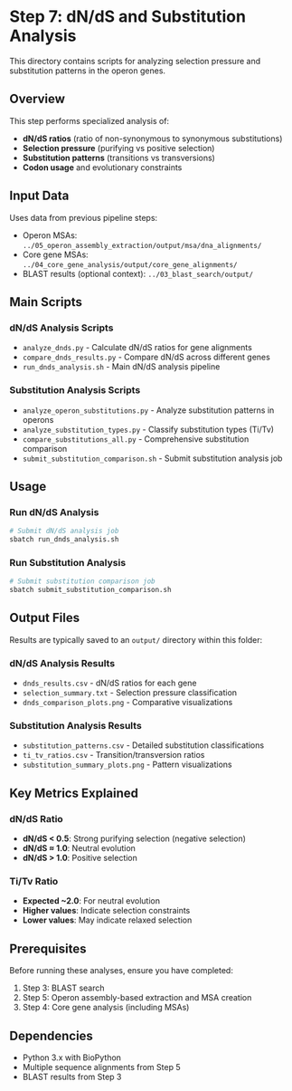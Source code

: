 # Step 7: dN/dS and Substitution Analysis

This directory contains scripts for analyzing selection pressure and substitution patterns in the operon genes.

## Overview

This step performs specialized analysis of:
- **dN/dS ratios** (ratio of non-synonymous to synonymous substitutions)
- **Selection pressure** (purifying vs positive selection)
- **Substitution patterns** (transitions vs transversions)
- **Codon usage** and evolutionary constraints

## Input Data

Uses data from previous pipeline steps:
- Operon MSAs: `../05_operon_assembly_extraction/output/msa/dna_alignments/`
- Core gene MSAs: `../04_core_gene_analysis/output/core_gene_alignments/`
- BLAST results (optional context): `../03_blast_search/output/`

## Main Scripts

### **dN/dS Analysis Scripts**
- `analyze_dnds.py` - Calculate dN/dS ratios for gene alignments
- `compare_dnds_results.py` - Compare dN/dS across different genes
- `run_dnds_analysis.sh` - Main dN/dS analysis pipeline

### **Substitution Analysis Scripts**
- `analyze_operon_substitutions.py` - Analyze substitution patterns in operons
- `analyze_substitution_types.py` - Classify substitution types (Ti/Tv)
- `compare_substitutions_all.py` - Comprehensive substitution comparison
- `submit_substitution_comparison.sh` - Submit substitution analysis job

## Usage

### **Run dN/dS Analysis**
```bash
# Submit dN/dS analysis job
sbatch run_dnds_analysis.sh
```

### **Run Substitution Analysis**
```bash
# Submit substitution comparison job
sbatch submit_substitution_comparison.sh
```

## Output Files

Results are typically saved to an `output/` directory within this folder:

### dN/dS Analysis Results
- `dnds_results.csv` - dN/dS ratios for each gene
- `selection_summary.txt` - Selection pressure classification
- `dnds_comparison_plots.png` - Comparative visualizations

### Substitution Analysis Results
- `substitution_patterns.csv` - Detailed substitution classifications
- `ti_tv_ratios.csv` - Transition/transversion ratios
- `substitution_summary_plots.png` - Pattern visualizations

## Key Metrics Explained

### dN/dS Ratio
- **dN/dS < 0.5**: Strong purifying selection (negative selection)
- **dN/dS ≈ 1.0**: Neutral evolution
- **dN/dS > 1.0**: Positive selection

### Ti/Tv Ratio
- **Expected ~2.0**: For neutral evolution
- **Higher values**: Indicate selection constraints
- **Lower values**: May indicate relaxed selection

## Prerequisites

Before running these analyses, ensure you have completed:
1. Step 3: BLAST search
2. Step 5: Operon assembly-based extraction and MSA creation
3. Step 4: Core gene analysis (including MSAs)

## Dependencies

- Python 3.x with BioPython
- Multiple sequence alignments from Step 5
- BLAST results from Step 3